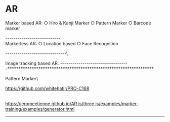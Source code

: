 # AR


Marker based AR:
○ Hiro & Kanji Marker
○ Pattern Marker
○ Barcode marker


--------------------------- \
Markerless AR:
○ Location based
○ Face Recognition

------------------------------\

Image tracking based AR.
---------------------------------\
-******************************************************************

Pattern Marker\


https://github.com/whitehatjr/PRO-C168


\
https://jeromeetienne.github.io/AR.js/three.js/examples/marker-training/examples/generator.html

***********************************************************
